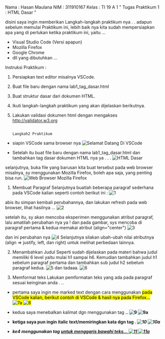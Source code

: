 Nama  : Hasan Maulana
NIM   : 311910167
Kelas : TI 19 A 1
        " Tugas Praktikum 1 : HTML Dasar "
        
disini saya ingin memberikan Langkah-langkah praktikum nya . . 
adapun sebelum memulai Praktikum ini, lebih baik nya kita sudah mempersiapkan apa yang di perlukan ketika praktikum ini, yaitu ...
- Visual Studio Code (Versi apapun)
- Mozilla Firefox 
- Google Chrome 
- dll yang dibutuhkan ...

Instruksi Praktikum :
1. Persiapkan text editor misalnya VSCode.
2. Buat file baru dengan nama lab1_tag_dasar.html
3. Buat struktur dasar dari dokumen HTML.
4. Ikuti langkah-langkah praktikum yang akan dijelaskan berikutnya.
5. Lakukan validasi dokumen html dengan mengakses http://validator.w3.org

                                                                          Langkah2 Praktikum
- siapin VSCode sama browser nya 
![Selamat Datang Di VSCode](https://user-images.githubusercontent.com/56497286/112858559-2e5d3f80-90dc-11eb-8c80-a6e6d23d1f15.png)

- Setelah itu buat file baru dengan nama lab1_tag_dasar.html dan tambahkan tag dasar dokumen 
HTML nya ya . . .
![HTML Dasar](https://user-images.githubusercontent.com/56497286/112859531-205bee80-90dd-11eb-99f3-dbfe01abcdf3.png)

selanjutnya, buka file yang barusan kita buat tersebut pada web browser misalnya, sy menggunakan Mozilla Firefox, boleh apa saja, yang penting bisa run.
![Web Browser Mozilla Firefox](https://user-images.githubusercontent.com/56497286/112859905-8183c200-90dd-11eb-8b43-7db7385938b0.png)

1. Membuat Paragraf
Selanjutnya buatlah beberapa paragraf sederhana pada VSCode kalian seperti contoh berikut ini :
![1](https://user-images.githubusercontent.com/56497286/112861551-176c1c80-90df-11eb-94cc-2778076ccca8.png)

abis itu simpan kembali perubahannya, dan lakukan refresh pada web browser, lihat hasilnya ...
![2](https://user-images.githubusercontent.com/56497286/112861939-7893f000-90df-11eb-98fb-e5382b10bed2.png)

setelah itu, sy akan mencoba eksperimen menggunakan atribut paragraf, lalu amatilah perubahan nya ya !
dan pada gambar, sys mencoba di paragraf pertama & kedua memakai atribut (align="center")
![3](https://user-images.githubusercontent.com/56497286/112862856-66ff1800-90e0-11eb-861e-33203e3f1b33.png)

dan ini perubahan nya
![4](https://user-images.githubusercontent.com/56497286/112863119-b6dddf00-90e0-11eb-8745-307e6b9e94da.png)
Selanjutnya silakan ubah-ubah nilai atributnya (align => justify, left, dan right) untuk melihat 
perbedaan lainnya. 

2. Menambahkan Judul
Seperti sudah dijelaskan pada materi bahwa judul memiliki 6 level yaitu mulai h1 sampai h6. 
Kemudian tambahkan judul h1 sebelum paragraf pertama dan tambahkan sub judul h2 sebelum 
paragraf kedua.
![5](https://user-images.githubusercontent.com/56497286/112866314-db878600-90e3-11eb-8c08-7da3c2c524a9.png)
dan tadaaa.
![6](https://user-images.githubusercontent.com/56497286/112866916-88620300-90e4-11eb-82a7-7ba2c0c38eb3.png)

3. Memformat teks
Lakukan pemformatan teks yang ada pada paragraf sesuai keinginan anda . ..
- pertama saya ingin me marked text dengan cara menggunakan <mark> pada VSCode kalian, berikut contoh di VSCode & hasil nya pada Firefox...
![7a](https://user-images.githubusercontent.com/56497286/112868188-f8bd5400-90e5-11eb-9f53-8ca3abcaa905.png)
                ![8](https://user-images.githubusercontent.com/56497286/112868316-1db1c700-90e6-11eb-9ea8-f0d20d40ae94.png)

- kedua saya menebalkan kalimat dgn menggunakan tag <b>..
![9](https://user-images.githubusercontent.com/56497286/112868922-cc560780-90e6-11eb-9716-922d84c93d4d.png)
                ![9a](https://user-images.githubusercontent.com/56497286/112868953-d546d900-90e6-11eb-8478-94d793cc4fba.png)
        
- ketiga saya pun ingin italic text/memiringkan kata dgn tag <i>.
![10](https://user-images.githubusercontent.com/56497286/112869459-628a2d80-90e7-11eb-8098-6bea3bcdd32a.png)
                ![10a](https://user-images.githubusercontent.com/56497286/112869719-a54c0580-90e7-11eb-8af3-30ef7521d0b9.png)

- ke4 menggunakan tag <ins> untuk menggaris bawahi teks...
![11](https://user-images.githubusercontent.com/56497286/112870332-4b980b00-90e8-11eb-9484-38294f1896de.png)
                ![11a](https://user-images.githubusercontent.com/56497286/112870572-8d28b600-90e8-11eb-9d2f-7c3ef2c549fb.png)









